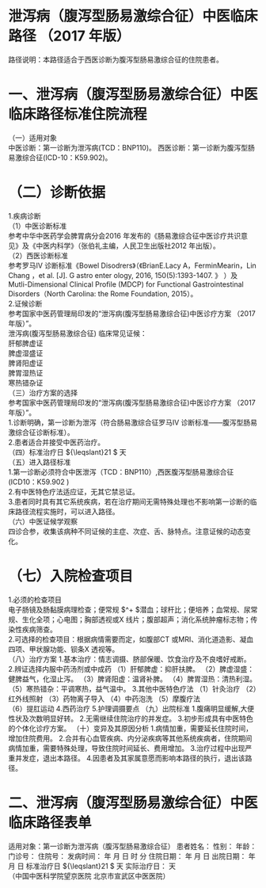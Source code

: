 # 泄泻病（腹泻型肠易激综合征）中医临床路径 （2017 年版）  
路径说明：本路径适合于西医诊断为腹泻型肠易激综合征的住院患者。  
# 一、泄泻病（腹泻型肠易激综合征）中医临床路径标准住院流程  
（一）适用对象  
中医诊断：第一诊断为泄泻病(TCD：BNP110)。 西医诊断：第一诊断为腹泻型肠易激综合征(ICD-10：K59.902)。  
# （二）诊断依据  
1.疾病诊断  
（1）中医诊断标准  
参考中华中医药学会脾胃病分会2016 年发布的《肠易激综合征中医诊疗共识意见》及《中医内科学》（张伯礼主编，人民卫生出版社2012 年出版）。  
（2）西医诊断标准  
参考罗马IV 诊断标准《Bowel Disodrers》（《BrianE.Lacy A，FerminMearin，Lin Chang ，et al. [J]. G astro enter ology, 2016, 150(5):1393-1407. 》 ）及 Mutli-Dimensional Clinical Profile (MDCP) for Functional Gastrointestinal  Disorders（North Carolina: the Rome Foundation, 2015）。  
2.证候诊断  
参考国家中医药管理局印发的“泄泻病(腹泻型肠易激综合征)中医诊疗方案
（2017 年版）”。  
泄泻病(腹泻型肠易激综合征) 临床常见证候：  
肝郁脾虚证  
脾虚湿盛证  
脾肾阳虚证  
脾胃湿热证  
寒热错杂证  
（三）治疗方案的选择  
参考国家中医药管理局印发的“泄泻病(腹泻型肠易激综合征)中医诊疗方案
（2017 年版）”。  
1.诊断明确，第一诊断为泄泻（符合肠易激综合征罗马IV 诊断标准——腹泻型肠易激综合征诊断标准）。  
2.患者适合并接受中医药治疗。  
（四）标准治疗日 ${\leqslant}21 $ 天  
（五）进入路径标准  
1.第一诊断必须符合中医泄泻（TCD：BNP110）,西医腹泻型肠易激综合征 (ICD10：K59.902 )  
2.有中医特色疗法适应证，无其它禁忌证。  
3.患者同时具有其它系统疾病，若在治疗期间无需特殊处理也不影响第一诊断的临床路径流程实施时，可以进入路径。  
（六）中医证候学观察  
四诊合参，收集该病种不同证候的主症、次症、舌、脉特点。注意证候的动态变化。  
# （七）入院检查项目  
1.必须的检查项目  
电子肠镜及肠黏膜病理检查；便常规 $^+ $潜血；球杆比；便培养；血常规、尿常规、生化全项；心电图；胸部透视或X 线片；腹部超声；消化系统肿瘤标志物；传染性疾病筛查。  
2.可选择的检查项目：根据病情需要而定，如腹部CT 或MRI、消化道造影、凝血四项、甲状腺功能、钡条X 透视等。  
（八）治疗方案 1.基本治疗：情志调摄、脐部保暖、饮食治疗及不良嗜好戒断。 2.辨证选择内服中药汤剂或中成药  （1）肝郁脾虚：抑肝扶脾。  （2）脾虚湿盛：健脾益气，化湿止泻。 （3）脾肾阳虚：温肾补脾。 （4）脾胃湿热：清热利湿。 （5）寒热错杂：平调寒热，益气温中。 3.其他中医特色疗法 （1）针灸治疗 （2）红外线照射 （3）药物离子导入 （4）中药泡洗 （5）摩腹疗法  
（6）提肛运动 4.西药治疗  5.护理调摄要点 （九）出院标准   1.腹痛明显缓解,大便性状及次数明显好转。  2.无需继续住院治疗的并发症。 3.初步形成具有中医特色的个体化诊疗方案。 （十）变异及其原因分析 1.病情加重，需要延长住院时间，增加住院费用。 2.合并有心血管疾病、内分泌疾病等其他系统疾病者，住院期间病情加重，需要特殊处理，导致住院时间延长、费用增加。 3.治疗过程中出现严重并发症，退出本路径。 4.因患者及其家属意愿而影响本路径的执行，退出该路径。  
# 二、泄泻病（腹泻型肠易激综合征）中医临床路径表单  
适用对象：第一诊断为泄泻病（腹泻型肠易激综合征） 患者姓名：          性别：    年龄：    门诊号：         住院号：            发病时间：   年  月  日  时  分 住院日期：   年  月  日 出院日期：   年  月   日 标准治疗日 ${\leqslant}21 $ 天               实际治疗日：   天  
（中国中医科学院望京医院 北京市宣武区中医医院）  
